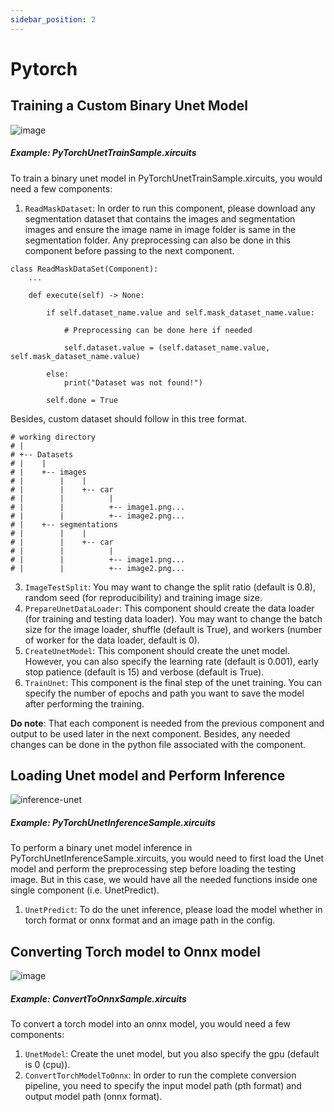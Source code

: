 ```yaml
---
sidebar_position: 2
---
```


# Pytorch

## Training a Custom Binary Unet Model
![image](https://user-images.githubusercontent.com/23378929/146719809-45b48f38-ebf9-4a21-b36b-4c7ab6f89afd.png)

##### Example: PyTorchUnetTrainSample.xircuits
To train a binary unet model in PyTorchUnetTrainSample.xircuits, you would need a few components:
1. `ReadMaskDataset`: In order to run this component, please download any segmentation dataset that contains the images and segmentation images and ensure the image name in image folder is same in the segmentation folder. Any preprocessing can also be done in this component before passing to the next component.
```
class ReadMaskDataSet(Component):
    ...

    def execute(self) -> None:

        if self.dataset_name.value and self.mask_dataset_name.value:

            # Preprocessing can be done here if needed

            self.dataset.value = (self.dataset_name.value, self.mask_dataset_name.value)

        else:
            print("Dataset was not found!")

        self.done = True
```
Besides, custom dataset should follow in this tree format.
```
# working directory
# |
# +-- Datasets
# |    |
# |    +-- images
# |        |    |
# |        |    +-- car
# |        |          |
# |        |          +-- image1.png...
# |        |          +-- image2.png...
# |    +-- segmentations
# |        |    |
# |        |    +-- car
# |        |          |
# |        |          +-- image1.png...
# |        |          +-- image2.png...
```
3. `ImageTestSplit`: You may want to change the split ratio (default is 0.8), random seed (for reproducibility) and training image size.
3. `PrepareUnetDataLoader`: This component should create the data loader (for training and testing data loader). You may want to change the batch size for the image loader, shuffle (default is True), and workers (number of worker for the data loader, default is 0).
4. `CreateUnetModel`: This component should create the unet model. However, you can also specify the learning rate (default is 0.001), early stop patience (default is 15) and verbose (default is True).
5. `TrainUnet`: This component is the final step of the unet training. You can specify the number of epochs and path you want to save the model after performing the training.

**Do note**: That each component is needed from the previous component and output to be used later in the next component. Besides, any needed changes can be done in the python file associated with the component.

## Loading Unet model and Perform Inference
![inference-unet](https://user-images.githubusercontent.com/23378929/146729793-e37d73cd-1691-4540-89da-b11e6139614e.gif)

##### Example: PyTorchUnetInferenceSample.xircuits
To perform a binary unet model inference in PyTorchUnetInferenceSample.xircuits, you would need to first load the Unet model and perform the preprocessing step before loading the testing image. But in this case, we would have all the needed functions inside one single component (i.e. UnetPredict).
1. `UnetPredict`: To do the unet inference, please load the model whether in torch format or onnx format and an image path in the config.

## Converting Torch model to Onnx model
![image](https://user-images.githubusercontent.com/23378929/146732392-6f6828f8-b12d-4293-ad3a-af016aabf307.png)

##### Example: ConvertToOnnxSample.xircuits
To convert a torch model into an onnx model, you would need a few components:
1. `UnetModel`: Create the unet model, but you also specify the gpu (default is 0 (cpu)).
2. `ConvertTorchModelToOnnx`: In order to run the complete conversion pipeline, you need to specify the input model path (pth format) and output model path (onnx format).

